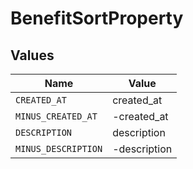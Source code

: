 # BenefitSortProperty


## Values

| Name                | Value               |
| ------------------- | ------------------- |
| `CREATED_AT`        | created_at          |
| `MINUS_CREATED_AT`  | -created_at         |
| `DESCRIPTION`       | description         |
| `MINUS_DESCRIPTION` | -description        |